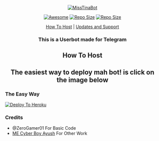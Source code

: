 <p align="center"><a href="Miss Tina Bot"> <img src="https://telegra.ph/file/30e4cd6f0595b76d314b6.jpg" alt="MissTinaBot" /></a></p>



<p align="center"><a href="https://cdn.jsdelivr.net/gh/sindresorhus/awesome@d7305f38d29fed78fa85652e3a63e154dd8e8829/media/badge.svg?label=Repo%20size&style=flat-square"> <img src="https://cdn.jsdelivr.net/gh/sindresorhus/awesome@d7305f38d29fed78fa85652e3a63e154dd8e8829/media/badge.svg?label=Repo%20size&style=flat-square" alt="Awesome" /></a> <a align="center"><a href="https://api.codacy.com/project/badge/Grade/441b48966e9f4b58a643d7c4cee8ba66?label=Repo%20size&style=flat-square"> <img src="https://api.codacy.com/project/badge/Grade/441b48966e9f4b58a643d7c4cee8ba66?label=Repo%20size&style=flat-square" alt="Repo Size" /></a> <a align="center"><a href="https://img.shields.io/github/repo-size/ZeroGamer01/MissSabrina.svg?label=Repo%20size&style=flat-square"> <img src="https://img.shields.io/github/repo-size/ZeroGamer01/MissSabrina.svg?label=Repo%20size&style=flat-square" alt="Repo Size" /></a></p> </p><p align="center"><a href="#how-to-host">How To Host</a> | <a href="#updates-and-support">Updates and Support</a> </p>

<h3 align="center">This is a Userbot made for Telegram</h3>

<h2 align="center">How To Host</h2>

<h2 align="center">The easiest way to deploy mah bot! is click on the image below</h2>

### The Easy Way
[![Deploy To Heroku](https://www.herokucdn.com/deploy/button.svg)](https://heroku.com/deploy)

### Credits
* @ZeroGamer01 For Basic Code
* [ME Cyber Boy Ayush](https://telegram.dog/cyberboyayush) For Other Work
